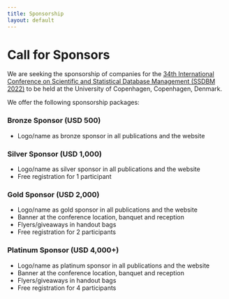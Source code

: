 ```yaml
---
title: Sponsorship
layout: default
---
```


# Call for Sponsors

We are seeking the sponsorship of companies for the [34th International Conference on Scientific and Statistical Database Management (SSDBM 2022)](https://ssdbm.org/2022/) to be held at the University of Copenhagen, Copenhagen, Denmark.

We offer the following sponsorship packages:

### Bronze Sponsor (USD 500)

- Logo/name as bronze sponsor in all publications and the website

### Silver Sponsor (USD 1,000)

- Logo/name as silver sponsor in all publications and the website
- Free registration for 1 participant

### Gold Sponsor (USD 2,000)

- Logo/name as gold sponsor in all publications and the website
- Banner at the conference location, banquet and reception
- Flyers/giveaways in handout bags
- Free registration for 2 participants

### Platinum Sponsor (USD 4,000+)

- Logo/name as platinum sponsor in all publications and the website
- Banner at the conference location, banquet and reception
- Flyers/giveaways in handout bags
- Free registration for 4 participants

<!-- For sponsorship, please contact the organizers at: ssdbm21@easychair.org -->
